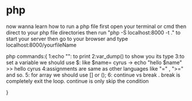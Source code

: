 # php

now wanna learn how to run a php file 
first open your terminal or cmd then direct to your php file directories
then run "php -S localhost:8000 -t ." to start your server
then go to your browser and type localhost:8000/yourfileName 

php commands:{
    1:echo "": to print
    2:var_dump() to show you its type
    3:to set a variable we should use $: like $name= cyrus  -> echo "hello $name" >> hello cyrus
    4:assignments are same as other languages like "=" , ">=" and so. 
    5: for array we should use [] or ();
    6: continue vs break . break is completely exit the loop. continue is only skip the condition

}
